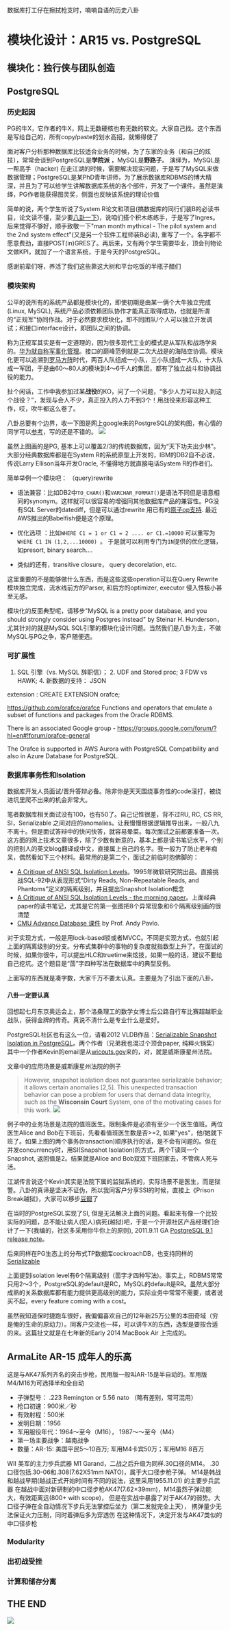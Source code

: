 数据库打工仔在擦拭枪支时，喃喃自语的历史八卦

# 模块化设计：AR15 vs. PostgreSQL

## 模块化：独行侠与团队创造

## PostgreSQL
### 历史起因
PG的牛X，它作者的牛X，网上无数硬核也有无数的软文。大家自己找。这个东西是写给自己的，所有copy/paste的划水高招，就懒得使了

面对客户分析那种数据库比较适合业务的时候，为了东家的业务（和自己的炫技），常常会谈到PostgreSQL是**学院派** ，MySQL是**野路子**。 演绎为，MySQL是一帮高手（hacker) 在走江湖的时候，需要解决现实问题，于是写了MySQL来做数据管理；PostgreSQL是某PhD青年讲师，为了展示数据库RDBMS的博大精深，并且为了可以给学生讲解数据库系统的各个部件，开发了一个课件。虽然是演绎，PG作者能获得图灵奖，侧面也反映该系统的理论价值

简单的说，两个学生听说了System R论文和项目(搞数据库的同行们装B的必读书目，论文读不懂，至少要[八卦一下](https://www.researchgate.net/publication/220421331_A_History_and_Evaluation_of_System_R))，说咱们搭个积木练练手，于是写了Ingres。后来觉得不够好，顺手致敬一下"man month mythical - The pilot system and the 2nd system effect"(又是另一个软件工程师装B必读), 重写了一个。名字都不愿意费劲，直接POST(in)GRES了。再后来，又有两个学生需要毕业，顶会刊物论文做KPI，就加了一个语言系统，于是今天的PostgreSQL。

感谢前辈们呀，养活了我们这些靠这大树和平台吃饭的半瓶子醋们 

### 模块架构

公平的说所有的系统产品都是模块化的，即使初期是由某一俩个大牛独立完成(Linux, MySQL), 系统产品必须依赖团队协作才能真正取得成功，也就是所谓的“正规军”协同作战。对于必然要求模块化，即不同团队/个人可以独立开发调试；和接口interface设计，即团队之间的协调。

称为正规军其实是有一定道理的，因为很多现代工业的模式是从军队和战场学来的。[华为就自称军事化管理](https://www.sohu.com/a/241479284_100085094)。接口的巅峰范例就是二次大战是的海陆空协调。模块化更可以追溯到[罗马方阵](https://baike.baidu.com/item/%E7%BD%97%E9%A9%AC%E6%96%B9%E9%98%B5/10008743)时代，两百人队组成一小队，三小队组成一大队，十大队成一军团，于是由60～80人的模块到4～6千人的集团，都有了独立战斗和协调战役的能力。

扯个闲话，工作中我参加过某**战役**的KO，问了一个问题，“多少人力可以投入到这个战役？”，发现与会人不少，真正投入的人力不到3个！用战役来形容这种工作，哎，吹牛都这么卷了。

八卦总要有个边界，收一下图是网上google来的PostgreSQL的架构图，有心情的同学可以[参考](https://distributedsystemsauthority.com/postgresql-high-performance-guide-architecture/)，写的还是不错的。
![](../images/03-postgresArchitecture.jpeg)


虽然上图画的是PG, 基本上可以覆盖2/3的传统数据库，因为“天下功夫出少林”。大部分经典数据库都是在System R的系统原型上开发的，IBM的DB2自不必说，传说Larry Ellison当年开发Oracle, 不懂得地方就直接电话System R的作者们。

简单举例一个模块吧： （query)rewrite

* 语法兼容：比如DB2中`TO_CHAR()`和`VARCHAR_FORMAT()`是语法不同但是语意相同的synonym。这样就可以很容易的增强同其他数据库产品的兼容性。PG没有SQL Server的datediff，但是可以通过rewrite 用已有的[原子op支持](https://www.sqlines.com/postgresql/how-to/datediff). 最近AWS推出的Babelfish便是这个原理。

* 优化选项 ：比如`WHERE C1 = 1 or C1 = 2 .... or C1.=10000`  可以重写为 `WHERE C1 IN (1,2,...10000) `。 于是就可以利用专门为`IN`提供的优化逻辑，如presort, binary search.... 

* 类似的还有，transitive closure， query decorelation, etc. 

这里重要的不是能够做什么东西，而是这些这些operation可以在Query Rewrite 模块独立完成，流水线前方的Parser, 和后方的optimizer, executor 侵入性极小甚至无感。 

模块化的反面典型呢，请移步"MySQL is a pretty poor database, and you should strongly consider using Postgres instead" by Steinar H. Hunderson， 尤其针对的就是MySQL SQL引擎的模块化设计问题。当然我们是八卦为主，不做MySQL与PG之争，客户随便选。



### 可扩展性

1. SQL 引擎（vs. MySQL 辞职信）； 2. UDF and Stored proc; 3 FDW vs HAWK; 4. 新数据的支持： JSON  

extension : 
CREATE EXTENSION orafce; 

https://github.com/orafce/orafce
Functions and operators that emulate a subset of functions and packages from the Oracle RDBMS.

There is an associated Google group - https://groups.google.com/forum/?hl=en#!forum/orafce-general

The Orafce is supported in AWS Aurora with PostgreSQL Compatibility and also in Azure Database for PostgreSQL.


### 数据库事务性和Isolation
数据库开发人员面试/晋升答辩必备。除非你是天天围绕事务性的code滚打，被绕进坑里爬不出来的机会非常大。

笔者数据库相关面试没有100，也有50了。自己记性很差，背不过RU, RC, CS RR, SI，Serializable 之间对应的anomalies。让我慢慢根据逻辑推导出来，一般八九不离十。但是面试答辩中的快问快答，就容易晕菜。每次面试之前都要准备一次。 这方面的网上技术文章很多，除了少数有新意的，基本上都是读书笔记水平，个别的把别人的英文blog翻译成中文，直接属上自己的名字。我一般为了防止老年痴呆，偶然看如下三个材料。最常用的是第二个，面试之前临时抱佛脚的：

- [A Critique of ANSI SQL Isolation Levels](https://arxiv.org/pdf/cs/0701157.pdf)。1995年微软研究院出品。直接挑战SQL-92中从表现形式“Dirty Reads, Non-Repeatable Reads, and Phantoms”定义的隔离级别，并且提出Snapshot Isolation概念
- [A Critique of ANSI SQL Isolation Levels - the morning paper](https://blog.acolyer.org/2016/02/24/a-critique-of-ansi-sql-isolation-levels/)。上面经典paper的读书笔记，尤其是它的第一张图把8个异常现象和6个隔离级别画的很清楚
- [CMU Advance Database 课件](https://15721.courses.cs.cmu.edu/spring2020/) by Prof. Andy Pavlo.

对于实现方式，一般是用lock-based锁或者MVCC。不同是实现方式，也就引起上面的隔离级别的分支。分布式集群中的事物的复杂度就指数型上升了。在面试的时候，如果你很牛，可以提出HLC和truetime来炫技，如果一般的话，建议不要给自己挖坑。这个题目是“茴”字四种写法在数据库中的典型反例。

上面写的东西就是凑字数，大家千万不要太认真。主要是为了引出下面的八卦。

#### 八卦一定要认真
回想起七月东京奥运会上，那个洛桑理工的数学女博士后公路自行车比赛超越职业战队，获得金牌的传奇。真说不清什么是专业什么是爱好。

PostgreSQL社区也有这么一位，请看2012 VLDB作品：[Serializable Snapshot Isolation in PostgreSQL](https://arxiv.org/pdf/1208.4179.pdf)。两个作者（兄弟我也混过个顶会paper, 纯粹火锅奖）其中一个作者Kevin的email是从[wicouts.gov](https://www.wicourts.gov/)来的，对，就是威斯康星州法院。

文章中的应用场景是威斯康星州法院的例子
> However, snapshot isolation does not guarantee serializable behavior; it allows certain anomalies [2,5]. This unexpected
transaction behavior can pose a problem for users that demand data
integrity, such as the **Wisconsin Court** System, one of the motivating cases for this work. 
![](../images/03-writeskew.png)

例子中的业务场景是法院的值班医生。限制条件是必须有至少一个医生值班。两位医生Alice and Bob在下班前，先看看值班医生数是否>=2, 如果"yes"，他/她就下班了。如果上图的两个事务(transaction)顺序执行的话，是不会有问题的。但在并发concurrency时，用SI(Snapshot Isolation)的方式，两个T读同一个Snapshot, 返回值是2。结果就是Alice and Bob双双下班回家去，不管病人死与活。

江湖传言说这个Kevin其实是法院下属的监狱系统的，实际场景不是医生，而是狱警。八卦的真谛是坚决不证伪，所以我同客户分享SSI的时候，直接上《Prison Break越狱》，大家可以移步[豆瓣](https://movie.douban.com/subject/1419297/)了

在当时的PostgreSQL实现了SI, 但是无法解决上面的问题。看起来有像一个比较实际的问题，总不能让病人(犯人)病死(越狱)吧，于是一个开源社区产品经理们合计了一下(我编的，社区多采用你牛你上的原则), 2011.9.11 GA [PostgreSQL 9.1 release note](https://www.postgresql.org/about/news/postgresql-91-released-1349/)。

后来同样在PG生态上的分布式TP数据库cockroachDB，也支持同样的[Serializable](https://www.cockroachlabs.com/docs/stable/demo-serializable.html)

上面提到isolation level有6个隔离级别（茴字才四种写法)。事实上，RDBMS常常只用2～3个，PostgreSQL的default是RC，MySQL的default是RR。虽然大部分成熟的关系数据库都有能力提供更高级别的能力，实际业务中常常不需要，或者说买不起，every feature coming with a cost。

虽然我知道保时捷跑车很好，我偏偏喜欢自己的12年新25万公里的本田奇域（穷是俺的生命的原动力）。同客户交流也一样，可以讲牛X的东西，选型是要按合适的来。这篇扯文就是在七年新的Early 2014 MacBook Air 上完成的。

## ArmaLite AR-15 成年人的乐高
这是与AK47系列齐名的突击步枪，民用版一般叫AR-15是半自动的。军用版M4/M16为可选择半和全自动

- 子弹型号： .223 Remington or 5.56 nato （略有差别，常可混用）
- 枪口初速：900米／秒
- 有效射程：500米
- 发明日期：1956
- 军用服役年代：1964～至今（M16）， 1987～～至今（M4）
- 第一场主要战争：越南战争
- 数量：AR-15: 美国平民5～10百万; 军用M4卡宾50万；军用M16 8百万

WII 美军的主力步兵武器 M1 Garand，二战之后升级为同样.30口径的M14。
.30口径包括.30-06和.308(7.62X51mm NATO)，属于大口径步枪子弹。
M14是韩战和越战早期(越战正式开始时间有不同的说法，这里采用1955.11.01) 的主要步兵武器
在越战中面对新研制的中口径步枪AK47(7.62×39mm)，M14虽然子弹动能大，有效距离远(800+ with scope)， 
但是在实战中暴露了对于AK47的弱势。大口径子弹在全自动情况下步兵无法掌控后坐力（第二发就完全上天），
携弹量少无法保证火力压制，同时着弹后多为穿透伤
在这种情况下，决定开发与AK47类似的中口径步枪
 
### Modularity
### 出初战受挫
### 计算和储存分离
## THE END

![](../images/ywm.gif?raw=true)
